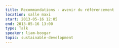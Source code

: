 ```yaml
---
title: Recommandations - avenir du référencement
location: salle maxi
start: 2013-05-16 12:05
end: 2013-05-16 13:00
type: Talk
speaker: liam-boogar
topic: sustainable-development
---
```


